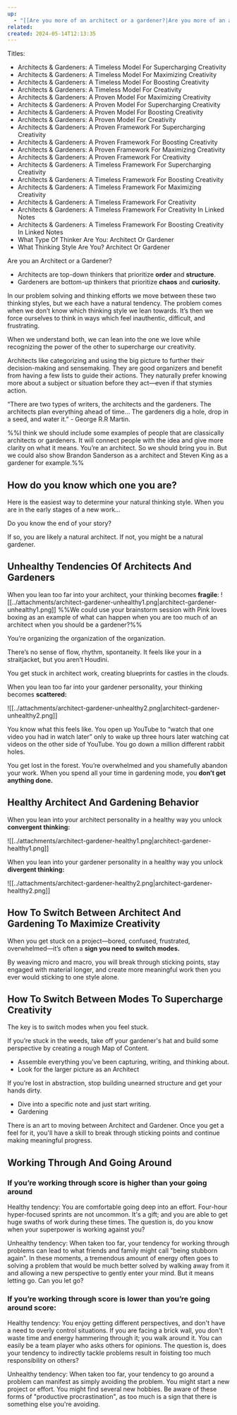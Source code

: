 ```yaml
---
up:
  - "[[Are you more of an architect or a gardener?|Are you more of an architect or a gardener?]]"
related: 
created: 2024-05-14T12:13:35
---
```

Titles:
- Architects & Gardeners: A Timeless Model For Supercharging Creativity
- Architects & Gardeners: A Timeless Model For Maximizing Creativity
- Architects & Gardeners: A Timeless Model For Boosting Creativity 
- Architects & Gardeners: A Timeless Model For Creativity
- Architects & Gardeners: A Proven Model For Maximizing Creativity 
- Architects & Gardeners: A Proven Model For Supercharging Creativity 
- Architects & Gardeners: A Proven Model For Boosting Creativity
- Architects & Gardeners: A Proven Model For Creativity 
- Architects & Gardeners: A Proven Framework For Supercharging Creativity
- Architects & Gardeners: A Proven Framework For Boosting Creativity
- Architects & Gardeners: A Proven Framework For Maximizing Creativity
- Architects & Gardeners: A Proven Framework For Creativity
- Architects & Gardeners: A Timeless Framework For Supercharging Creativity
- Architects & Gardeners: A Timeless Framework For Boosting Creativity
- Architects & Gardeners: A Timeless Framework For Maximizing Creativity
- Architects & Gardeners: A Timeless Framework For Creativity
- Architects & Gardeners: A Timeless Framework For Creativity In Linked Notes
- Architects & Gardeners: A Timeless Framework For Boosting Creativity In Linked Notes
- What Type Of Thinker Are You: Architect Or Gardener
- What Thinking Style Are You? Architect Or Gardener

Are you an Architect or a Gardener?
- Architects are top-down thinkers that prioritize **order** and **structure**.
- Gardeners are bottom-up thinkers that prioritize **chaos** and **curiosity.**

In our problem solving and thinking efforts we move between these two thinking styles, but we each have a natural tendency. The problem comes when we don’t know which thinking style we lean towards. It’s then we force ourselves to think in ways which feel inauthentic, difficult, and frustrating.

When we understand both, we can lean into the one we love while recognizing the power of the other to supercharge our creativity. 

Architects like categorizing and using the big picture to further their decision-making and sensemaking. They are good organizers and benefit from having a few lists to guide their actions. They naturally prefer knowing more about a subject or situation before they act—even if that stymies action.

“There are two types of writers, the architects and the gardeners. The architects plan everything ahead of time… The gardeners dig a hole, drop in a seed, and water it.” - George R.R Martin. 

%%I think we should include some examples of people that are classically architects or gardeners. It will connect people with the idea and give more clarity on what it means. You’re an architect. So we should bring you in. But we could also show Brandon Sanderson as a architect and Steven King as a gardener for example.%%

## How do you know which one you are? 

Here is the easiest way to determine your natural thinking style. When you are in the early stages of a new work…

Do you know the end of your story?

If so, you are likely a natural architect. 
If not, you might be a natural gardener.

## Unhealthy Tendencies Of Architects And Gardeners

When you lean too far into your architect, your thinking becomes **fragile**:
![[../attachments/architect-gardener-unhealthy1.png|architect-gardener-unhealthy1.png]]
%%We could use your brainstorm session with Pink loves boxing as an example of what can happen when you are too much of an architect when you should be a gardener?%%

You’re organizing the organization of the organization. 

There’s no sense of flow, rhythm, spontaneity. It feels like your in a straitjacket, but you aren’t Houdini. 

You get stuck in architect work, creating blueprints for castles in the clouds.

When you lean too far into your gardener personality, your thinking becomes **scattered:**

![[../attachments/architect-gardener-unhealthy2.png|architect-gardener-unhealthy2.png]]

You know what this feels like. You open up YouTube to “watch that one video you had in watch later” only to wake up three hours later watching cat videos on the other side of YouTube. You go down a million different rabbit holes. 

You get lost in the forest. You’re overwhelmed and you shamefully abandon your work. 
When you spend all your time in gardening mode, you **don’t get anything done.** 

## Healthy Architect And Gardening Behavior

When you lean into your architect personality in a healthy way you unlock **convergent thinking:**

![[../attachments/architect-gardener-healthy1.png|architect-gardener-healthy1.png]]

When you lean into your gardener personality in a healthy way you unlock **divergent thinking:**

![[../attachments/architect-gardener-healthy2.png|architect-gardener-healthy2.png]]

## How To Switch Between Architect And Gardening To Maximize Creativity
When you get stuck on a project—bored, confused, frustrated, overwhelmed—it’s often a **sign you need to switch modes.**

By weaving micro and macro, you will break through sticking points, stay engaged with material longer, and create more meaningful work then you ever would sticking to one style alone. 

## How To Switch Between Modes To Supercharge Creativity
The key is to switch modes when you feel stuck. 

If you’re stuck in the weeds, take off your gardener's hat and build some perspective by creating a rough Map of Content.

- Assemble everything you’ve been capturing, writing, and thinking about.
- Look for the larger picture as an Architect

If you’re lost in abstraction, stop building unearned structure and get your hands dirty.

- Dive into a specific note and just start writing.
- Gardening

There is an art to moving between Architect and Gardener. Once you get a feel for it, you'll have a skill to break through sticking points and continue making meaningful progress.

## Working Through And Going Around

### If you’re working through score is higher than your going around 

Healthy tendency: You are comfortable going deep into an effort. Four-hour hyper-focused sprints are not uncommon. It's a gift; and you are able to get huge swaths of work during these times. The question is, do you know when your superpower is working against you?

Unhealthy tendency: When taken too far, your tendency for working through problems can lead to what friends and family might call "being stubborn again". In these moments, a tremendous amount of energy often goes to solving a problem that would be much better solved by walking away from it and allowing a new perspective to gently enter your mind. But it means letting go. Can you let go?

### If you’re working through score is lower than you’re going around score:

Healthy tendency: You enjoy getting different perspectives, and don't have a need to overly control situations. If you are facing a brick wall, you don't waste time and energy hammering through it; you walk around it. You can easily be a team player who asks others for opinions. The question is, does your tendency to indirectly tackle problems result in foisting too much responsibility on others?

Unhealthy tendency: When taken too far, your tendency to go around a problem can manifest as simply avoiding the problem. You might start a new project or effort. You might find several new hobbies. Be aware of these forms of "productive procrastination", as too much is a sign that there is something else you're avoiding.